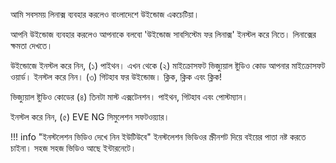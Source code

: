 আমি সবসময় লিনাক্স ব্যবহার করলেও বাংলাদেশে উইন্ডোজ একচেটিয়া।

আপনি উইন্ডোজ ব্যবহার করলেও আপনাকে বলবো 'উইন্ডোজ সাবসিস্টেম ফর লিনাক্স' ইনস্টল করে নিতে। লিনাক্সের ক্ষমতা দেখতে।

উইন্ডোজে ইনস্টল করে নিন, (১) পাইথন। এখন থেকে (২) মাইক্রোসফট ভিজ্যুয়াল ষ্টুডিও কোড আপনার মাইক্রোসফট ওয়ার্ড। ইনস্টল করে নিন। (৩) গিটহাব ফর উইন্ডোজ। ক্লিক, ক্লিক এবং ক্লিক!

ভিজ্যুয়াল ষ্টুডিও কোডের (৪) তিনটা মাস্ট এক্সটেনশন। পাইথন, গিটহাব এবং পোস্টম্যান।

ইনস্টল করে নিন, (৫) EVE NG সিমুলেশন সফটওয়্যার।

!!! info "ইনস্টলেশন ভিডিও দেখে নিন ইউটিউবে"
    ইনস্টলেশন ভিডিওর স্ক্রীনশট দিয়ে বইয়ের পাতা নষ্ট করতে চাইনা। সহজ সহজ ভিডিও আছে ইন্টারনেটে।

